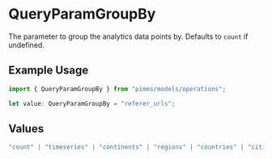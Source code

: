 # QueryParamGroupBy

The parameter to group the analytics data points by. Defaults to `count` if undefined.

## Example Usage

```typescript
import { QueryParamGroupBy } from "pimms/models/operations";

let value: QueryParamGroupBy = "referer_urls";
```

## Values

```typescript
"count" | "timeseries" | "continents" | "regions" | "countries" | "cities" | "devices" | "browsers" | "os" | "trigger" | "triggers" | "referers" | "referer_urls" | "top_links" | "top_urls" | "utm_sources" | "utm_mediums" | "utm_campaigns" | "utm_terms" | "utm_contents"
```